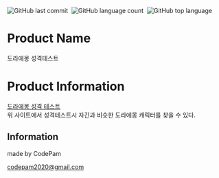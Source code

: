 <img alt="GitHub last commit" src="https://img.shields.io/github/last-commit/codepam2020/mbti-test">&nbsp;&nbsp;<img alt="GitHub language count" src="https://img.shields.io/github/languages/count/codepam2020/mbti-test">&nbsp;&nbsp;<img alt="GitHub top language" src="https://img.shields.io/github/languages/top/codepam2020/mbti-test">


Product Name
==========

도라에몽 성격테스트

# Product Information
[도라에몽 성격 테스트](https://doradoratest.netlify.app/)<br />
위 사이트에서 성격테스트시 자긴과 비슷한 도라에몽 캐릭터를 찾을 수 있다.


## Information

made by CodePam

codepam2020@gmail.com

